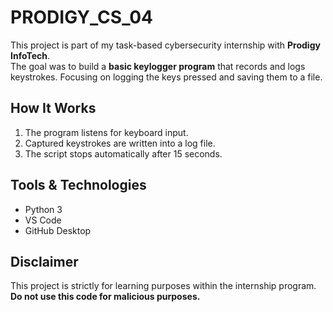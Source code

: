 # PRODIGY_CS_04

This project is part of my task-based cybersecurity internship with **Prodigy InfoTech**.  
The goal was to build a **basic keylogger program** that records and logs keystrokes. Focusing on logging the keys pressed and saving them to a file. 

## How It Works
1. The program listens for keyboard input.  
2. Captured keystrokes are written into a log file.  
3. The script stops automatically after 15 seconds.  


## Tools & Technologies
- Python 3  
- VS Code  
- GitHub Desktop

## Disclaimer
This project is strictly for learning purposes within the internship program.  
**Do not use this code for malicious purposes.**
